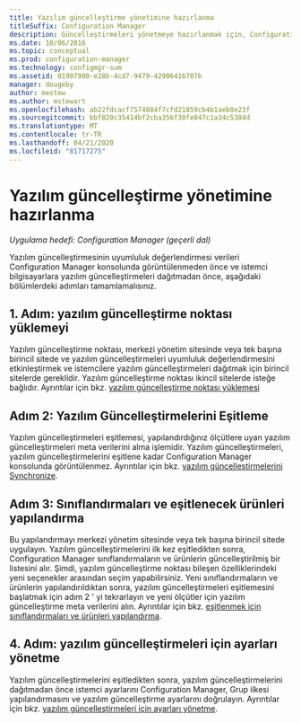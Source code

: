 ```yaml
---
title: Yazılım güncelleştirme yönetimine hazırlanma
titleSuffix: Configuration Manager
description: Güncelleştirmeleri yönetmeye hazırlanmak için, Configuration Manager konsolundaki uyumluluk değerlendirmesi verilerini göstermek üzere bu görevleri doldurun.
ms.date: 10/06/2016
ms.topic: conceptual
ms.prod: configuration-manager
ms.technology: configmgr-sum
ms.assetid: 01907900-e28b-4cd7-9479-42906416707b
manager: dougeby
author: mestew
ms.author: mstewart
ms.openlocfilehash: ab22fdcacf7574884f7cfd21859cb4b1aeb8e23f
ms.sourcegitcommit: bbf820c35414bf2cba356f30fe047c1a34c5384d
ms.translationtype: MT
ms.contentlocale: tr-TR
ms.lasthandoff: 04/21/2020
ms.locfileid: "81717275"
---
```

# <a name="prepare-for-software-updates-management"></a>Yazılım güncelleştirme yönetimine hazırlanma

*Uygulama hedefi: Configuration Manager (geçerli dal)*

Yazılım güncelleştirmesinin uyumluluk değerlendirmesi verileri Configuration Manager konsolunda görüntülenmeden önce ve istemci bilgisayarlara yazılım güncelleştirmeleri dağıtmadan önce, aşağıdaki bölümlerdeki adımları tamamlamalısınız.

## <a name="step-1-install-a-software-update-point"></a>1. Adım: yazılım güncelleştirme noktası yüklemeyi  
Yazılım güncelleştirme noktası, merkezi yönetim sitesinde veya tek başına birincil sitede ve yazılım güncelleştirmeleri uyumluluk değerlendirmesini etkinleştirmek ve istemcilere yazılım güncelleştirmeleri dağıtmak için birincil sitelerde gereklidir. Yazılım güncelleştirme noktası ikincil sitelerde isteğe bağlıdır. Ayrıntılar için bkz. [yazılım güncelleştirme noktası yüklemesi](install-a-software-update-point.md)  

## <a name="step-2-synchronize-software-updates"></a>Adım 2: Yazılım Güncelleştirmelerini Eşitleme
Yazılım güncelleştirmeleri eşitlemesi, yapılandırdığınız ölçütlere uyan yazılım güncelleştirmeleri meta verilerini alma işlemidir. Yazılım güncelleştirmeleri, yazılım güncelleştirmelerini eşitlene kadar Configuration Manager konsolunda görüntülenmez. Ayrıntılar için bkz. [yazılım güncelleştirmelerini Synchronize](synchronize-software-updates.md).   

## <a name="step-3-configure-classifications-and-products-to-synchronize"></a>Adım 3: Sınıflandırmaları ve eşitlenecek ürünleri yapılandırma
Bu yapılandırmayı merkezi yönetim sitesinde veya tek başına birincil sitede uygulayın. Yazılım güncelleştirmelerini ilk kez eşitledikten sonra, Configuration Manager sınıflandırmaların ve ürünlerin güncelleştirilmiş bir listesini alır. Şimdi, yazılım güncelleştirme noktası bileşen özelliklerindeki yeni seçenekler arasından seçim yapabilirsiniz. Yeni sınıflandırmaların ve ürünlerin yapılandırıldıktan sonra, yazılım güncelleştirmeleri eşitlemesini başlatmak için adım 2 ' yi tekrarlayın ve yeni ölçütler için yazılım güncelleştirme meta verilerini alın. Ayrıntılar için bkz. [eşitlenmek için sınıflandırmaları ve ürünleri yapılandırma](configure-classifications-and-products.md).

## <a name="step-4-manage-settings-for-software-updates"></a>4. Adım: yazılım güncelleştirmeleri için ayarları yönetme
Yazılım güncelleştirmelerini eşitledikten sonra, yazılım güncelleştirmelerini dağıtmadan önce istemci ayarlarını Configuration Manager, Grup ilkesi yapılandırmasını ve yazılım güncelleştirme ayarlarını doğrulayın. Ayrıntılar için bkz. [yazılım güncelleştirmeleri için ayarları yönetme](manage-settings-for-software-updates.md).
